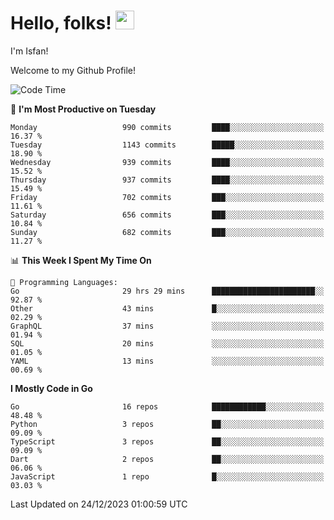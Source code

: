 # Hello, folks! <img src="https://raw.githubusercontent.com/MartinHeinz/MartinHeinz/master/wave.gif" width="30px" height="30px" />

I'm Isfan!

Welcome to my Github Profile!

<!--START_SECTION:waka-->
![Code Time](http://img.shields.io/badge/Code%20Time-3%2C232%20hrs%2022%20mins-blue)

📅 **I'm Most Productive on Tuesday** 

```text
Monday                   990 commits         ████░░░░░░░░░░░░░░░░░░░░░   16.37 % 
Tuesday                  1143 commits        █████░░░░░░░░░░░░░░░░░░░░   18.90 % 
Wednesday                939 commits         ████░░░░░░░░░░░░░░░░░░░░░   15.52 % 
Thursday                 937 commits         ████░░░░░░░░░░░░░░░░░░░░░   15.49 % 
Friday                   702 commits         ███░░░░░░░░░░░░░░░░░░░░░░   11.61 % 
Saturday                 656 commits         ███░░░░░░░░░░░░░░░░░░░░░░   10.84 % 
Sunday                   682 commits         ███░░░░░░░░░░░░░░░░░░░░░░   11.27 % 
```


📊 **This Week I Spent My Time On** 

```text
💬 Programming Languages: 
Go                       29 hrs 29 mins      ███████████████████████░░   92.87 % 
Other                    43 mins             █░░░░░░░░░░░░░░░░░░░░░░░░   02.29 % 
GraphQL                  37 mins             ░░░░░░░░░░░░░░░░░░░░░░░░░   01.94 % 
SQL                      20 mins             ░░░░░░░░░░░░░░░░░░░░░░░░░   01.05 % 
YAML                     13 mins             ░░░░░░░░░░░░░░░░░░░░░░░░░   00.69 % 
```

**I Mostly Code in Go** 

```text
Go                       16 repos            ████████████░░░░░░░░░░░░░   48.48 % 
Python                   3 repos             ██░░░░░░░░░░░░░░░░░░░░░░░   09.09 % 
TypeScript               3 repos             ██░░░░░░░░░░░░░░░░░░░░░░░   09.09 % 
Dart                     2 repos             ██░░░░░░░░░░░░░░░░░░░░░░░   06.06 % 
JavaScript               1 repo              █░░░░░░░░░░░░░░░░░░░░░░░░   03.03 % 
```




 Last Updated on 24/12/2023 01:00:59 UTC
<!--END_SECTION:waka-->

<!--
**isfanazha/isfanazha** is a ✨ _special_ ✨ repository because its `README.md` (this file) appears on your GitHub profile.

Here are some ideas to get you started:

- 🔭 I’m currently working on ...
- 🌱 I’m currently learning ...
- 👯 I’m looking to collaborate on ...
- 🤔 I’m looking for help with ...
- 💬 Ask me about ...
- 📫 How to reach me: ...
- 😄 Pronouns: ...
- ⚡ Fun fact: ...
-->

